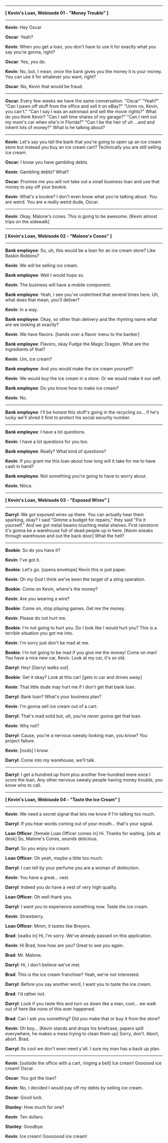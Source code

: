 * * *

**\[ Kevin's Loan, Webisode 01 - "Money Trouble" \]**  

* * *

**Kevin**: Hey Oscar  
  
**Oscar**: Yeah?  
  
**Kevin**: When you get a loan, you don't have to use it for exactly what you say you're gonna, right?  
  
**Oscar**: Yes, you do.  
  
**Kevin**: No, but, I mean, once the bank gives you the money it is your money. You can use it for whatever you want, right?  
  
**Oscar**: No, Kevin that would be fraud.  

* * *

**Oscar**: Every few weeks we have the same conversation. "Oscar" "Yeah?" "Can I pawn off stuff from the office and sell it on eBay?" "Umm no, Kevin, you can't." "Can I say I was an astronaut and sell the movie rights?" What do you think Kevin? "Can I sell time shares of my garage?" "Can I rent out my mom's car when she's in Florida?" "Can I be the heir of uh ...and and inherit lots of money?" What is he talking about?  

* * *

**Kevin**: Let's say you tell the bank that you're going to open up an ice cream store but instead you buy an ice cream cart? Technically you are still selling ice cream.  
  
**Oscar**: I know you have gambling debts.  
  
**Kevin**: Gambling debts? What?  
  
**Oscar**: Promise me you will not take out a small business loan and use that money to pay off your bookie.  
  
**Kevin**: What's a bookie? I don't even know what you're talking about. You are weird. You are a really weird dude, Oscar.  

* * *

**Kevin**: Okay, Malone's cones. This is going to be awesome. \[Kevin almost trips on the sidewalk\]  

* * *

**\[ Kevin's Loan, Webisode 02 - "Malone's Cones" \]**  

* * *

**Bank employee**: So, uh, this would be a loan for an ice cream store? Like Baskin Robbins?  
  
**Kevin**: We will be selling ice cream.  
  
**Bank employee**: Well I would hope so.  
  
**Kevin**: The business will have a mobile component.  
  
**Bank employee**: Yeah, I see you've underlined that several times here. Uh, what does that mean, you'll deliver?  
  
**Kevin**: In a way.  
  
**Bank employee**: Okay, so other than delivery and the rhyming name what are we looking at exactly?  
  
**Kevin**: We have flavors. \[hands over a flavor menu to the banker\]  
  
**Bank employee**: Flavors, okay Fudge the Magic Dragon. What are the ingredients of that?  
  
**Kevin**: Um, ice cream?  
  
**Bank employee**: And you would make the ice cream yourself?  
  
**Kevin**: We would buy the ice cream in a store. Or we would make it our self.  
  
**Bank employee**: Do you know how to make ice cream?  
  
**Kevin**: No.  

* * *

**Bank employee**: I'll be honest this stuff's going in the recycling so... if he's lucky we'll shred it first to protect his social security number.  

* * *

**Bank employee**: I have a lot questions.  
  
**Kevin**: I have a lot questions for you too.  
  
**Bank employee**: Really? What kind of questions?  
  
**Kevin**: If you grant me this loan about how long will it take for me to have cash in hand?  
  
**Bank employee**: Not something you're going to have to worry about.  
  
**Kevin**: Niiice.  

 

* * *

**\[ Kevin's Loan, Webisode 03 - "Exposed Wires" \]**  

* * *

**Darryl**: We got exposed wires up there. You can actually hear them sparking, okay? I said "Gimme a budget for repairs," they said "Fix it yourself." And we got metal beams touching metal shelves. First rainstorm it's gonna be a warehouse full of dead people up in here. \[Kevin sneaks through warehouse and out the back door\] What the hell?  

* * *

**Bookie**: So do you have it?  
  
**Kevin**: I've got it.  
  
**Bookie**: Let's go. \[opens envelope\] Kevin this is just paper.  
  
**Kevin**: Oh my God I think we've been the target of a sting operation.  
  
**Bookie**: Come on Kevin, where's the money?  
  
**Kevin**: Are you wearing a wire?  
  
**Bookie**: Come on, stop playing games. Get me the money.  
  
**Kevin**: Please do not hurt me.  
  
**Bookie**: I'm not going to hurt you. Do I look like I would hurt you? This is a terrible situation you got me into.  
  
**Kevin**: I'm sorry just don't be mad at me.  
  
**Bookie**: I'm not going to be mad if you give me the money! Come on man! You have a nice new car, Kevin. Look at my car, it's so old.  
  
**Darryl**: Hey! \[Darryl walks out\]  
  
**Bookie**: Get it okay? Look at this car! \[gets in car and drives away\]  
  
**Kevin**: That little dude may hurt me if I don't get that bank loan.  
  
**Darryl**: Bank loan? What's your business plan?  
  
**Kevin**: I'm gonna sell ice cream out of a cart.  
  
**Darryl**: That's mad solid but, uh, you're never gonna get that loan.  
  
**Kevin**: Why not?  
  
**Darryl**: Cause, you're a nervous sweaty looking man, you know? You project failure.  
  
**Kevin**: \[nods\] I know.  
  
**Darryl**: Come into my warehouse, we'll talk.  

* * *

**Darryl**: I get a hundred up front plus another five-hundred more once I score the loan. Any other nervous sweaty people having money trouble, you know who to call.  

* * *

**\[ Kevin's Loan, Webisode 04 - "Taste the Ice Cream" \]**  

* * *

**Kevin**: We need a secret signal that lets me know if I'm talking too much.  
  
**Darryl**: If you hear words coming out of your mouth... that's your signal.  
  
**Loan Officer**: \[female Loan Officer comes in\] Hi. Thanks for waiting. \[sits at desk\] So, Malone's Cones, sounds delicious.  
  
**Darryl**: So you enjoy ice cream.  
  
**Loan Officer**: Oh yeah, maybe a little too much.  
  
**Darryl**: I can tell by your perfume you are a woman of distinction.  
  
**Kevin**: You have a great... vest.  
  
**Darryl**: Indeed you do have a vest of very high quality.  
  
**Loan Officer**: Oh well thank you.  
  
**Darryl**: I want you to experience something now. Taste the ice cream.  
  
**Kevin**: Strawberry.  
  
**Loan Officer**: Mmm, it tastes like Breyers.  
  
**Brad**: \[walks in\] Hi, I'm sorry. We've already passed on this application.  
  
**Kevin**: Hi Brad, how how are you? Great to see you again.  
  
**Brad**: Mr. Malone.  
  
**Darryl**: Hi, I don't believe we've met.  
  
**Brad**: This is the ice cream franchise? Yeah, we're not interested.  
  
**Darryl**: Before you say another word, I want you to taste the ice cream.  
  
**Brad**: I'd rather not.  
  
**Darryl**: Look if you taste this and turn us down like a man, cool... we walk out of here like none of this ever happened.  
  
**Brad**: Can I ask you something? Did you make that or buy it from the store?  
  
**Kevin**: Oh boy... \[Kevin stands and drops his briefcase, papers spill everywhere, he makes a mess trying to clean them up\] Sorry, don't. Abort, abort. Brad.  
  
**Darryl**: Its cool we don't even need y'all. I sure my man has a back up plan.  

* * *

**Kevin**: \[outside the office with a cart, ringing a bell\] Ice cream! Goooood ice cream! Oscar.  
  
**Oscar**: You got the loan?  
  
**Kevin**: No, I decided I would pay off my debts by selling ice cream.  
  
**Oscar**: Good luck.  
  
**Stanley**: How much for one?  
  
**Kevin**: Ten dollars.  
  
**Stanley**: Goodbye.  
  
**Kevin**: Ice cream! Gooooood ice cream!